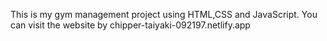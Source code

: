 This is my gym management project using HTML,CSS and JavaScript.
You can visit the website by chipper-taiyaki-092197.netlify.app
